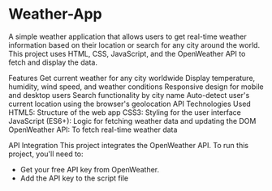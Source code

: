 # Weather-App

A simple weather application that allows users to get real-time weather information based on their location or search for any city around the world. This project uses HTML, CSS, JavaScript, and the OpenWeather API to fetch and display the data.

Features
Get current weather for any city worldwide
Display temperature, humidity, wind speed, and weather conditions
Responsive design for mobile and desktop users
Search functionality by city name
Auto-detect user's current location using the browser's geolocation API
Technologies Used
HTML5: Structure of the web app
CSS3: Styling for the user interface
JavaScript (ES6+): Logic for fetching weather data and updating the DOM
OpenWeather API: To fetch real-time weather data

API Integration
This project integrates the OpenWeather API. To run this project, you'll need to:

- Get your free API key from OpenWeather.
- Add the API key to the script file
